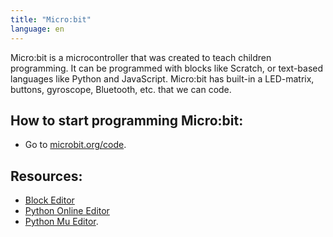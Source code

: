 ```yaml
---
title: "Micro:bit"
language: en
---
```


Micro:bit is a microcontroller that was created to teach children
programming. It can be programmed with blocks like Scratch, or text-based
languages like Python and JavaScript. Micro:bit has built-in a LED-matrix,
buttons, gyroscope, Bluetooth, etc. that we can code.

## How to start programming Micro:bit:

- Go to [microbit.org/code](http://microbit.org/code).

## Resources:

- [Block Editor](https://makecode.microbit.org)
- [Python Online Editor](http://python.microbit.org)
- [Python Mu Editor](http://codewith.mu/).
